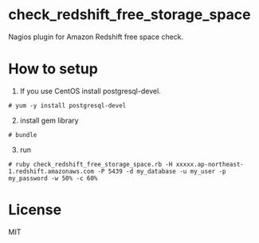 check_redshift_free_storage_space
========================================

Nagios plugin for Amazon Redshift free space check.

# How to setup

1) If you use CentOS install postgresql-devel.
```
# yum -y install postgresql-devel
```


2) install gem library
```
# bundle
```

3) run
```
# ruby check_redshift_free_storage_space.rb -H xxxxx.ap-northeast-1.redshift.amazonaws.com -P 5439 -d my_database -u my_user -p my_password -w 50% -c 60%
```

# License

MIT
